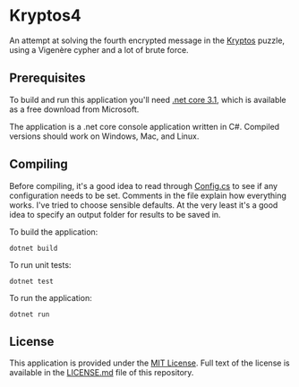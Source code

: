 Kryptos4
========

An attempt at solving the fourth encrypted message in the [Kryptos][1] puzzle, using a Vigenère cypher and a lot of brute force.

Prerequisites
-------------

To build and run this application you'll need [.net core 3.1][2], which is available as a free download from Microsoft.

The application is a .net core console application written in C#. Compiled versions should work on Windows, Mac, and Linux.

Compiling
---------

Before compiling, it's a good idea to read through [Config.cs][3] to see if any configuration needs to be set. Comments in the file explain how everything works. I've tried to choose sensible defaults. At the very least it's a good idea to specify an output folder for results to be saved in.

To build the application:

    dotnet build

To run unit tests:

    dotnet test

To run the application:

    dotnet run

License
-------

This application is provided under the [MIT License][3]. Full text of the license is available in the [LICENSE.md][4] file of this repository.

[1]: https://en.wikipedia.org/wiki/Kryptos
[2]: https://dotnet.microsoft.com/download/dotnet-core
[3]: Config.cs
[4]: https://opensource.org/licenses/mit-license.php
[5]: LICENSE.md
